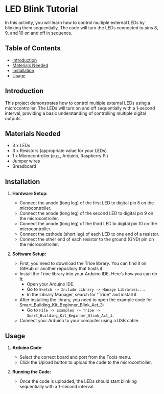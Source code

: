 # LED Blink Tutorial

In this activity, you will learn how to control multiple external LEDs by blinking them sequentially. The code will turn the LEDs connected to pins 8, 9, and 10 on and off in sequence.

## Table of Contents

- [Introduction](#introduction)
- [Materials Needed](#materials-needed)
- [Installation](#installation)
- [Usage](#usage)

## Introduction

This project demonstrates how to control multiple external LEDs using a microcontroller. The LEDs will turn on and off sequentially with a 1-second interval, providing a basic understanding of controlling multiple digital outputs.

## Materials Needed

- 3 x LEDs
- 3 x Resistors (appropriate value for your LEDs)
- 1 x Microcontroller (e.g., Arduino, Raspberry Pi)
- Jumper wires
- Breadboard

## Installation

1. **Hardware Setup:**

   - Connect the anode (long leg) of the first LED to digital pin 8 on the microcontroller.
   - Connect the anode (long leg) of the second LED to digital pin 9 on the microcontroller.
   - Connect the anode (long leg) of the third LED to digital pin 10 on the microcontroller.
   - Connect the cathode (short leg) of each LED to one end of a resistor.
   - Connect the other end of each resistor to the ground (GND) pin on the microcontroller.

2. **Software Setup:**
   - First, you need to download the Trioe library. You can find it on GitHub or another repository that hosts it.
   - Install the Trioe library into your Arduino IDE. Here’s how you can do it:
     - Open your Arduino IDE.
     - Go to `Sketch -> Include Library -> Manage Libraries...`.
     - In the Library Manager, search for "Trioe" and install it.
   - After installing the library, you need to open the example code for Smart_Building_Kit_Beginner_Blink_Act_3:
     - Go to `File -> Examples -> Trioe -> Smart_Building_Kit_Beginner_Blink_Act_3`.
   - Connect your Arduino to your computer using a USB cable.

## Usage

1. **Arduino Code:**

   - Select the correct board and port from the Tools menu.
   - Click the Upload button to upload the code to the microcontroller.

2. **Running the Code:**
   - Once the code is uploaded, the LEDs should start blinking sequentially with a 1-second interval.
